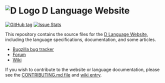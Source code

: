 ![D Logo](https://dlang.org/images/dlogo.svg) D Language Website
===============================================================

[![GitHub tag](https://img.shields.io/github/tag/dlang/dlang.org.svg?maxAge=86400)](#)
[![Issue Stats](https://img.shields.io/issuestats/p/github/dlang/dlang.org.svg?maxAge=2592000)](http://www.issuestats.com/github/dlang/dlang.org)

This repository contains the source files for the [D Language
Website](https://dlang.org), including the language specifications,
documentation, and some articles.

* [Bugzilla bug tracker](https://issues.dlang.org/)
* [Forum](https://forum.dlang.org/)
* [Wiki](https://wiki.dlang.org/)

If you wish to contribute to the website or language documentation, please see
the [CONTRIBUTING.md file](CONTRIBUTING.md) and [wiki entry](https://wiki.dlang.org/Contributing_to_dlang.org).
